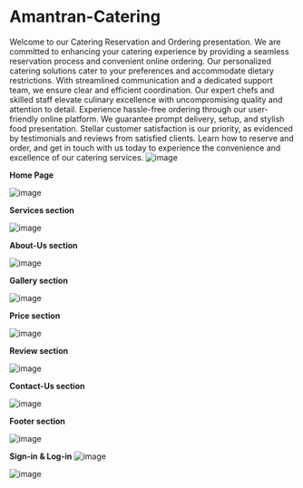 # Amantran-Catering
Welcome to our Catering Reservation and Ordering presentation. We are committed to enhancing your catering experience by providing a seamless reservation process and convenient online ordering. Our personalized catering solutions cater to your preferences and accommodate dietary restrictions. With streamlined communication and a dedicated support team, we ensure clear and efficient coordination. Our expert chefs and skilled staff elevate culinary excellence with uncompromising quality and attention to detail. Experience hassle-free ordering through our user-friendly online platform. We guarantee prompt delivery, setup, and stylish food presentation. Stellar customer satisfaction is our priority, as evidenced by testimonials and reviews from satisfied clients. Learn how to reserve and order, and get in touch with us today to experience the convenience and excellence of our catering services.
![image](https://github.com/AtharvaKhopade/Amantran-Catering/assets/90155235/57425b06-f0e6-414d-8678-d603f917401f)

**Home Page**

![image](https://github.com/AtharvaKhopade/Amantran-Catering/assets/90155235/ffe5a4f0-3127-4cd2-828b-6bb9e97ba032)

**Services section**

![image](https://github.com/AtharvaKhopade/Amantran-Catering/assets/90155235/40485a5e-4c26-495c-8a24-b439b5c9fedd)

**About-Us section**

![image](https://github.com/AtharvaKhopade/Amantran-Catering/assets/90155235/0ab91c26-7b66-4461-8c31-bc94ac77f85b)

**Gallery section**

![image](https://github.com/AtharvaKhopade/Amantran-Catering/assets/90155235/f71b079a-b693-454a-b466-ff3092a1b98f)

**Price section**

![image](https://github.com/AtharvaKhopade/Amantran-Catering/assets/90155235/67e5b2ec-599d-4598-9c7f-5b6477543048)

**Review section**

![image](https://github.com/AtharvaKhopade/Amantran-Catering/assets/90155235/fab26549-f41b-4aaf-8c31-2c22f3710848)

**Contact-Us section**

![image](https://github.com/AtharvaKhopade/Amantran-Catering/assets/90155235/d53b2a37-14a1-4053-a2ec-7eb33a4cb8b0)

**Footer section**

![image](https://github.com/AtharvaKhopade/Amantran-Catering/assets/90155235/d3ba58f2-2632-4365-9767-65d832c42d5b)

**Sign-in & Log-in**
![image](https://github.com/AtharvaKhopade/Amantran-Catering/assets/90155235/507a35c8-ee9c-4b50-add8-f1f47e7b4529)

![image](https://github.com/AtharvaKhopade/Amantran-Catering/assets/90155235/3d3d540b-3dd5-47cf-b74e-48954e4f45f2)

